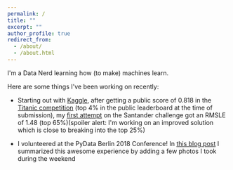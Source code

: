 ```yaml
---
permalink: /
title: ""
excerpt: ""
author_profile: true
redirect_from: 
  - /about/
  - /about.html
---
```


I'm a Data Nerd learning how (to make) machines learn.

Here are some things I've been working on recently:

- Starting out with [Kaggle](https://www.kaggle.com/), after getting a public score of 0.818 in the [Titanic competition](https://www.kaggle.com/tomigelo/titanic-with-family-survival-tpot-0-81818) (top 4% in the public leaderboard at the time of submission), my [first attempt](https://www.kaggle.com/tomigelo/benchmark-model-with-lgbm-1-48) on the Santander challenge got an RMSLE of 1.48 (top  65%)(spoiler alert: I'm working on an improved solution which is close to breaking into the top 25%)

- I volunteered at the PyData Berlin 2018 Conference! In [this blog post](https://tgel0.github.io/blog/pydata-berlin-2018/) I summarized this awesome experience by adding a few photos I took during the weekend
